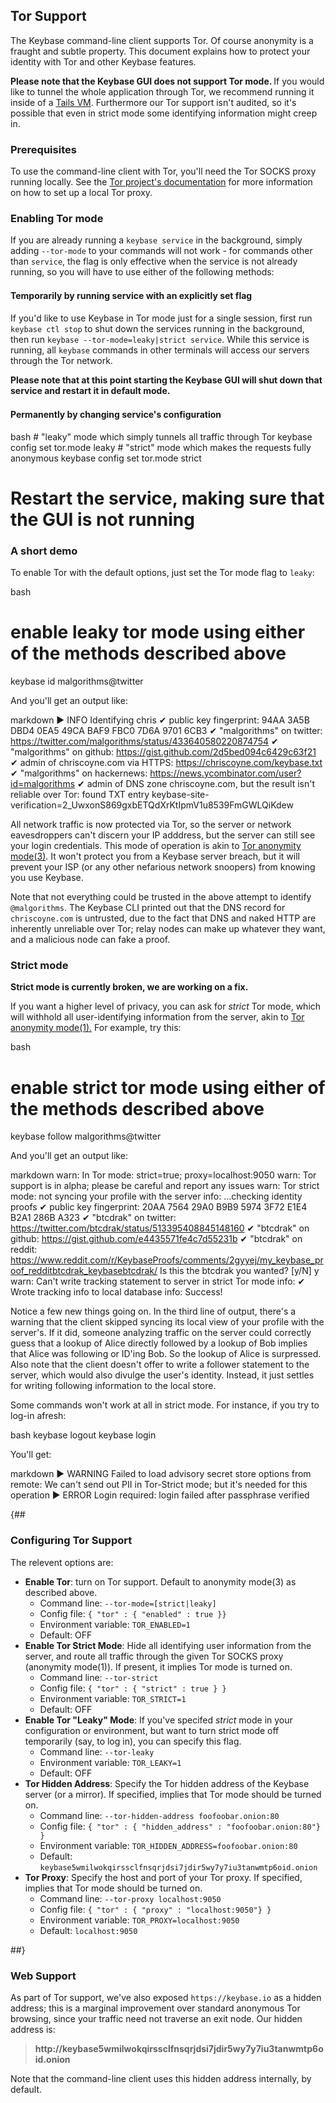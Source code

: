 <h2>Tor Support</h2>

<p>
The Keybase command-line client supports Tor. Of course anonymity is a fraught
and subtle property. This document explains how to protect your identity with
Tor and other Keybase features.
</p>

<p>
<strong>Please note that the Keybase GUI does not support Tor mode. </strong>
If you would like to tunnel the whole application through Tor, we recommend
running it inside of a <a href="https://tails.boum.org">Tails VM</a>.
Furthermore our Tor support isn't audited, so it's possible that even in strict
mode some identifying information might creep in.
</p>

<h3>Prerequisites</h3>

<p>
To use the command-line client with Tor, you'll need the Tor SOCKS proxy running locally. See
the <a href="https://www.torproject.org/docs/installguide.html.en">Tor
project's documentation</a> for more information on how to set up a local Tor
proxy.
</p>

<h3>Enabling Tor mode</h3>

<p>
If you are already running a <code>keybase service</code> in the background,
simply adding <code>--tor-mode</code> to your commands will not work - for
commands other than <code>service</code>, the flag is only effective when
the service is not already running, so you will have to use either of the
following methods:
</p>

<h4 style="margin-top: 1.5em">Temporarily by running service with an explicitly set flag</h4>

<p>
If you'd like to use Keybase in Tor mode just for a single session, first run
<code>keybase ctl stop</code> to shut down the services running in the
background, then run <code>keybase --tor-mode=leaky|strict service</code>.
While this service is running, all <code>keybase</code> commands in other
terminals will access our servers through the Tor network.

<strong>Please note that at this point starting the Keybase GUI will shut down that service and
restart it in default mode.</strong>
</p>

<h4 style="margin-top: 1.5em">Permanently by changing service's configuration</h4>

<p>
<hcode>bash
# "leaky" mode which simply tunnels all traffic through Tor
keybase config set tor.mode leaky
# "strict" mode which makes the requests fully anonymous
keybase config set tor.mode strict

# Restart the service, making sure that the GUI is not running
</hcode>
</p>

<h3>A short demo</h3>

<p>
To enable Tor with the default options, just set the Tor mode flag to
<code>leaky</code>:
</p>

<hcode>bash
# enable leaky tor mode using either of the methods described above
keybase id malgorithms@twitter
</hcode>

<p>
And you'll get an output like:
</p>

<hcode>markdown
▶ INFO Identifying chris
✔ public key fingerprint: 94AA 3A5B DBD4 0EA5 49CA BAF9 FBC0 7D6A 9701 6CB3
✔ "malgorithms" on twitter: https://twitter.com/malgorithms/status/433640580220874754
✔ "malgorithms" on github: https://gist.github.com/2d5bed094c6429c63f21
✔ admin of chriscoyne.com via HTTPS: https://chriscoyne.com/keybase.txt
✔ "malgorithms" on hackernews: https://news.ycombinator.com/user?id=malgorithms
✔ admin of DNS zone chriscoyne.com, but the result isn't reliable over Tor: found TXT entry keybase-site-verification=2_UwxonS869gxbETQdXrKtIpmV1u8539FmGWLQiKdew
</hcode>

<p>
All network traffic is now protected via Tor, so the server or network eavesdroppers can't
discern your IP adddress, but the server can still see your login credentials. This mode of operation is akin to <a href="https://trac.torproject.org/projects/tor/wiki/doc/TorifyHOWTO#mode3:userwithnoanonymityusingToranyrecipient">Tor anonymity mode(3)</a>.  It won't protect you from a Keybase server breach, but it will prevent your
ISP (or any other nefarious network snoopers) from knowing you use Keybase.
</p>

<p>
Note that not everything could be trusted in the above attempt to identify <code>@malgorithms</code>.
The Keybase CLI printed out that the DNS record for <code>chriscoyne.com</code> is untrusted,
due to the fact that DNS and naked HTTP are inherently unreliable over Tor;
relay nodes can make up whatever they want, and a malicious node can fake a proof.
</p>

<h3>Strict mode</h3>

<p>
<strong>Strict mode is currently broken, we are working on a fix.</strong>
</p>

<p>
If you want a higher level of privacy, you can ask for <em>strict</em> Tor mode, which will
withhold all user-identifying information from the server, akin
to <a href="https://trac.torproject.org/projects/tor/wiki/doc/TorifyHOWTO#mode1:useranonymousanyrecipient"> Tor anonymity mode(1).</a> For example, try this:
</p>

<hcode>bash
# enable strict tor mode using either of the methods described above
keybase follow malgorithms@twitter
</hcode>

<p>
And you'll get an output like:
</p>

<hcode>markdown
warn: In Tor mode: strict=true; proxy=localhost:9050
warn: Tor support is in alpha; please be careful and report any issues
warn: Tor strict mode: not syncing your profile with the server
info: ...checking identity proofs
✔ public key fingerprint: 20AA 7564 29A0 B9B9 5974 3F72 E1E4 B2A1 286B A323
✔ "btcdrak" on twitter: https://twitter.com/btcdrak/status/513395408845148160
✔ "btcdrak" on github: https://gist.github.com/e4435571fe4c7d55231b
✔ "btcdrak" on reddit: https://www.reddit.com/r/KeybaseProofs/comments/2gyyej/my_keybase_proof_redditbtcdrak_keybasebtcdrak/
Is this the btcdrak you wanted? [y/N] y
warn: Can't write tracking statement to server in strict Tor mode
info: ✔ Wrote tracking info to local database
info: Success!
</hcode>

<p>
Notice a few new things going on. In the third line of output, there's a warning
that the client skipped syncing its local view of your profile with the server's.
If it did, someone analyzing traffic on the server could correctly guess that a
lookup of Alice directly followed by a lookup of Bob implies that Alice was
following or ID'ing Bob. So the lookup of Alice is surpressed. Also note that
the client doesn't offer to write a follower statement to the server, which
would also divulge the user's identity. Instead, it just settles for writing
following information to the local store.
</p>

<p>
Some commands won't work at all in strict mode. For instance, if you try to log-in
afresh:
</p>

<hcode>bash
keybase logout
keybase login
</hcode>

<p>
You'll get:

<hcode>markdown
▶ WARNING Failed to load advisory secret store options from remote: We can't send out PII in Tor-Strict mode; but it's needed for this operation
▶ ERROR Login required: login failed after passphrase verified
</hcode>
</p>

{##
<h3>Configuring Tor Support</h3>

<p>The relevent options are:</p>
<ul>

  <li><strong>Enable Tor</strong>: turn on Tor support.  Default to anonymity mode(3) as described above.
    <ul class="sub-ul">
      <li>Command line: <code>--tor-mode=[strict|leaky]</code></li>
      <li>Config file: <code>{ "tor" : { "enabled" : true }}</code></li>
      <li>Environment variable: <code>TOR_ENABLED=1</code></li>
      <li>Default: OFF</li>
    </ul>
  </li>

  <li><strong>Enable Tor Strict Mode</strong>: Hide all identifying user information from the server,
     and route all traffic through the given Tor SOCKS proxy (anonymity mode(1)). If present, it implies
     Tor mode is turned on.
     <ul class="sub-ul">
      <li>Command line: <code>--tor-strict</code></li>
      <li>Config file: <code>{ "tor" : { "strict" : true } }</code></li>
      <li>Environment variable: <code>TOR_STRICT=1</code></li>
      <li>Default: OFF</li>
     </ul>
  </li>

  <li><strong>Enable Tor "Leaky" Mode</strong>: If you've specifed <em>strict</em> mode
     in your configuration or environment, but want to turn strict mode off temporarily
     (say, to log in), you can specify this flag.
     <ul class="sub-ul">
      <li>Command line: <code>--tor-leaky</code></li>
      <li>Environment variable: <code>TOR_LEAKY=1</code></li>
      <li>Default: OFF</li>
     </ul>
   </li>

  <li><strong>Tor Hidden Address</strong>: Specify the Tor hidden address of the Keybase server
    (or a mirror).  If specified, implies that Tor mode should be turned on.
     <ul class="sub-ul">
      <li>Command line: <code>--tor-hidden-address foofoobar.onion:80</code></li>
      <li>Config file: <code>{ "tor" : { "hidden_address" : "foofoobar.onion:80"} }</code></li>
      <li>Environment variable: <code>TOR_HIDDEN_ADDRESS=foofoobar.onion:80</code></li>
      <li>Default: <code>keybase5wmilwokqirssclfnsqrjdsi7jdir5wy7y7iu3tanwmtp6oid.onion</code></li>
     </ul>
  </li>

  <li><strong>Tor Proxy</strong>: Specify the host and port of your Tor proxy.
    If specified, implies that Tor mode should be turned on.
     <ul class="sub-ul">
      <li>Command line: <code>--tor-proxy localhost:9050</code></li>
      <li>Config file: <code>{ "tor" : { "proxy" : "localhost:9050"} }</code></li>
      <li>Environment variable: <code>TOR_PROXY=localhost:9050</code></li>
      <li>Default: <code>localhost:9050</code></li>
     </ul>
  </li>

</ul>
##}

<h3>Web Support</h3>

<p>
As part of Tor support, we've also exposed <code>https://keybase.io</code> as a hidden address;
this is a marginal improvement over standard anonymous Tor browsing, since your traffic
need not traverse an exit node.  Our hidden address is:
</p>

<blockquote>
 <strong>http://keybase5wmilwokqirssclfnsqrjdsi7jdir5wy7y7iu3tanwmtp6oid.onion</strong>
</blockquote>

<p>
Note that the command-line client uses this hidden address internally, by default.
</p>

